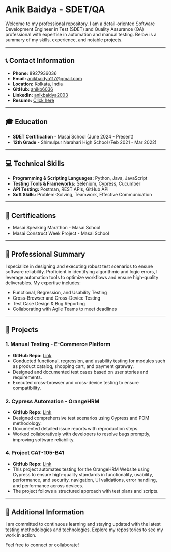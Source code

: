 # Anik Baidya - SDET/QA

Welcome to my professional repository. I am a detail-oriented Software Development Engineer in Test (SDET) and Quality Assurance (QA) professional with expertise in automation and manual testing. Below is a summary of my skills, experience, and notable projects.

---

## 📞 Contact Information

- **Phone:** 8927936036
- **Email:** [anikbaidya117@gmail.com](mailto:anikbaidya117@gmail.com)
- **Location:** Kolkata, India
- **GitHub:** [anikb6036](https://github.com/anikb6036)
- **LinkedIn:** [anikbaidya2003](https://www.linkedin.com/in/anikbaidya2003)
- **Resume:** [Click here](https://resume-builder-test-new.masaischool.com/resume/public?resumeId=6813721e577a628cae41f85a)
---

## 🎓 Education

- **SDET Certification** - Masai School (June 2024 - Present)
- **12th Grade** - Shimulpur Narahari High School (Feb 2021 - Mar 2022)

---

## 💻 Technical Skills

- **Programming & Scripting Languages:** Python, Java, JavaScript
- **Testing Tools & Frameworks:** Selenium, Cypress, Cucumber
- **API Testing:** Postman, REST APIs, GitHub API
- **Soft Skills:** Problem-Solving, Teamwork, Effective Communication

---

## 🏅 Certifications

- Masai Speaking Marathon - Masai School
- Masai Construct Week Project - Masai School

---

## 🌟 Professional Summary

I specialize in designing and executing robust test scenarios to ensure software reliability. Proficient in identifying algorithmic and logic errors, I leverage automation tools to optimize workflows and ensure high-quality deliverables. My expertise includes:

- Functional, Regression, and Usability Testing
- Cross-Browser and Cross-Device Testing
- Test Case Design & Bug Reporting
- Collaborating with Agile Teams to meet deadlines

---

## 🚀 Projects

### 1. **Manual Testing - E-Commerce Platform**
- **GitHub Repo:** [Link](https://github.com/anikb6036)
- Conducted functional, regression, and usability testing for modules such as product catalog, shopping cart, and payment gateway.
- Designed and documented test cases based on user stories and requirements.
- Executed cross-browser and cross-device testing to ensure compatibility.

### 2. **Cypress Automation - OrangeHRM**
- **GitHub Repo:** [Link](https://github.com/anikb6036/project-CAT-105-B41.git)
- Designed comprehensive test scenarios using Cypress and POM methodology.
- Documented detailed issue reports with reproduction steps.
- Worked collaboratively with developers to resolve bugs promptly, improving software reliability.

### 4. **Project CAT-105-B41**
- **GitHub Repo:** [Link](https://github.com/anikb6036/project-CAT-105-B41.git)
- This project automates testing for the OrangeHRM Website using Cypress to ensure high-quality standards in functionality, usability, performance, and security. navigation, UI validations, error handling, and performance across devices.
- The project follows a structured approach with test plans and scripts.
---

## 📖 Additional Information

I am committed to continuous learning and staying updated with the latest testing methodologies and technologies. Explore my repositories to see my work in action.

Feel free to connect or collaborate!

